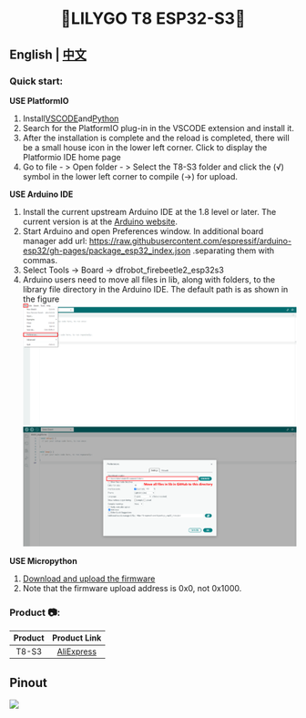 <!--
 * @Description: None
 * @version: V1.0.0
 * @Author: LILYGO_L
 * @Date: 2023-08-18 15:58:58
 * @LastEditors: LILYGO_L
 * @LastEditTime: 2023-08-18 18:07:49
 * @License: GPL 3.0
-->
<h1 align = "center">🌟LILYGO T8 ESP32-S3🌟</h1>

## **English | [中文](./README_CN.MD)**

<h3 align = "left">Quick start:</h3>

**USE PlatformIO**

1. Install[VSCODE](https://code.visualstudio.com/)and[Python](https://www.python.org/)
2. Search for the PlatformIO plug-in in the VSCODE extension and install it.
3. After the installation is complete and the reload is completed, there will be a small house icon in the lower left corner. Click to display the Platformio IDE home page
4. Go to file - > Open folder - > Select the T8-S3 folder and click the (√) symbol in the lower left corner to compile (→) for upload.

**USE Arduino IDE**

1. Install the current upstream Arduino IDE at the 1.8 level or later. The current version is at the [Arduino website](http://www.arduino.cc/en/main/software).
2. Start Arduino and open Preferences window. In additional board manager add url: https://raw.githubusercontent.com/espressif/arduino-esp32/gh-pages/package_esp32_index.json .separating them with commas.
3. Select Tools -> Board -> dfrobot_firebeetle2_esp32s3
4. Arduino users need to move all files in lib, along with folders, to the library file directory in the Arduino IDE. The default path is as shown in the figure
![](image/Arduino_user_readme_01.png)
![](image/Arduino_user_readme_02.png)

**USE Micropython**

1. [Download and upload the firmware]()
2. Note that the firmware upload address is 0x0, not 0x1000.

<h3 align = "left">Product 📷:</h3>

| Product |                            Product  Link                            |
| :-----: | :-----------------------------------------------------------------: |
|  T8-S3  | [AliExpress]() |

## Pinout

![](image/T8-S3_V1.0.jpg)








